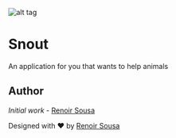
![alt tag]('/app/assets/images/snoutlogo.png')

# Snout
An application for you that wants to help animals

## Author
 *Initial work* - [Renoir Sousa](https://github.com/renoirsousa) 

Designed with ♥ by [Renoir Sousa](https://github.com/renoirsousa)
